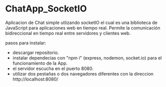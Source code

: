 # ChatApp_SocketIO

Aplicacion de Chat simple utlizando socketIO el cual es una biblioteca de JavaScript para aplicaciones web en tiempo real.
Permite la comunicación bidireccional en tiempo real entre servidores y clientes web.

pasos para instalar: 

+ descargar repositorio.
+ instalar dependecias con "npm i" (express, nodemon, socket.io) para el funcionamiento de la App.
+ el servidor escucha en el puerto 8080.
+ utilizar dos pestañas o dos navegadores diferentes con la direccion http://localhost:8080/
